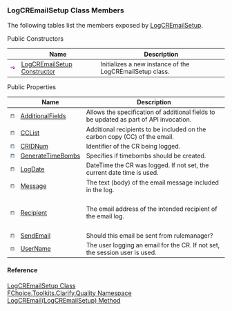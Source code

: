 ﻿### LogCREmailSetup Class Members

The following tables list the members exposed by [LogCREmailSetup](FChoice.Toolkits.Clarify~FChoice.Toolkits.Clarify.Quality.LogCREmailSetup.md).

Public Constructors

|   | Name | Description |
| --- | --- | --- |
| ![Public Constructor](dotnetimages/publicConstructor.png) | [LogCREmailSetup Constructor](FChoice.Toolkits.Clarify~FChoice.Toolkits.Clarify.Quality.LogCREmailSetup~_ctor.md) | Initializes a new instance of the LogCREmailSetup class.   |



Public Properties

|   | Name | Description |
| --- | --- | --- |
| ![Public Property](dotnetimages/publicProperty.png) | [AdditionalFields](FChoice.Toolkits.Clarify~FChoice.Toolkits.Clarify.Quality.LogCREmailSetup~AdditionalFields.md) | Allows the specification of additional fields to be updated as part of API invocation.   |
| ![Public Property](dotnetimages/publicProperty.png) | [CCList](FChoice.Toolkits.Clarify~FChoice.Toolkits.Clarify.Quality.LogCREmailSetup~CCList.md) | Additional recipients to be included on the carbon copy (CC) of the email.   |
| ![Public Property](dotnetimages/publicProperty.png) | [CRIDNum](FChoice.Toolkits.Clarify~FChoice.Toolkits.Clarify.Quality.LogCREmailSetup~CRIDNum.md) | Identifier of the CR being logged.   |
| ![Public Property](dotnetimages/publicProperty.png) | [GenerateTimeBombs](FChoice.Toolkits.Clarify~FChoice.Toolkits.Clarify.Quality.LogCREmailSetup~GenerateTimeBombs.md) | Specifies if timebombs should be created.   |
| ![Public Property](dotnetimages/publicProperty.png) | [LogDate](FChoice.Toolkits.Clarify~FChoice.Toolkits.Clarify.Quality.LogCREmailSetup~LogDate.md) | DateTime the CR was logged. If not set, the current date time is used.   |
| ![Public Property](dotnetimages/publicProperty.png) | [Message](FChoice.Toolkits.Clarify~FChoice.Toolkits.Clarify.Quality.LogCREmailSetup~Message.md) | The text (body) of the email message included in the log.  
  |
| ![Public Property](dotnetimages/publicProperty.png) | [Recipient](FChoice.Toolkits.Clarify~FChoice.Toolkits.Clarify.Quality.LogCREmailSetup~Recipient.md) | The email address of the intended recipient of the email log.  
  |
| ![Public Property](dotnetimages/publicProperty.png) | [SendEmail](FChoice.Toolkits.Clarify~FChoice.Toolkits.Clarify.Quality.LogCREmailSetup~SendEmail.md) | Should this email be sent from rulemanager?   |
| ![Public Property](dotnetimages/publicProperty.png) | [UserName](FChoice.Toolkits.Clarify~FChoice.Toolkits.Clarify.Quality.LogCREmailSetup~UserName.md) | The user logging an email for the CR. If not set, the session user is used.   |





#### Reference

[LogCREmailSetup Class](FChoice.Toolkits.Clarify~FChoice.Toolkits.Clarify.Quality.LogCREmailSetup.md)  
[FChoice.Toolkits.Clarify.Quality Namespace](FChoice.Toolkits.Clarify~FChoice.Toolkits.Clarify.Quality_namespace.md)  
[LogCREmail(LogCREmailSetup) Method](FChoice.Toolkits.Clarify~FChoice.Toolkits.Clarify.Quality.QualityToolkit~LogCREmail(LogCREmailSetup).md)